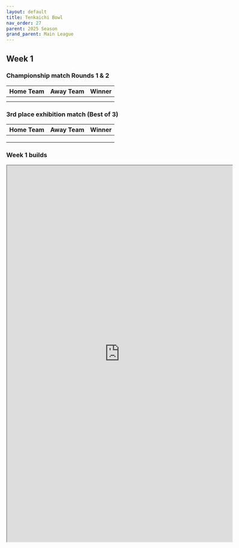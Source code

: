 ```yaml
---
layout: default
title: Tenkaichi Bowl
nav_order: 27
parent: 2025 Season
grand_parent: Main League
---
```


## Week 1

### Championship match Rounds 1 & 2

| Home Team | Away Team | Winner |
|:----------|:----------|:-------|
|     |    |        |
|           |           |        |

### 3rd place exhibition match (Best of 3)

| Home Team   | Away Team | Winner |
|:------------|:----------|:-------|
|             |   |        |
|             |           |        |
|             |           |        |


### Week 1 builds


<iframe width=600 height=1000 scrolling="yes" src="https://docs.google.com/document/d/e/2PACX-1vQnKjaG4jfktpitcX5NRU3dOqMKgc9ATtUzhAk3R88mvw9dOvFekTQ8wRKArtGwFE0JM2RG9wVvkD9c/pub?embedded=true"></iframe>